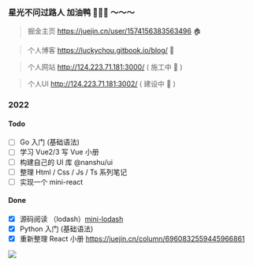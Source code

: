 ### 星光不问过路人 加油鸭 🐣🐣🐣 ～～～

> 掘金主页 https://juejin.cn/user/1574156383563496 🏠

> 个人博客 https://luckychou.gitbook.io/blog/ 📝

> 个人网站 http://124.223.71.181:3000/ ( 施工中 🚧 )

> 个人UI http://124.223.71.181:3002/ ( 建设中 🔨 )

### 2022

#### Todo

- [ ] Go 入门 (基础语法)
- [ ] 学习 Vue2/3 写 Vue 小册
- [ ] 构建自己的 UI 库 @nanshu/ui
- [ ] 整理 Html / Css / Js / Ts 系列笔记
- [ ] 实现一个 mini-react

#### Done

- [x] 源码阅读 （lodash）[mini-lodash](https://github.com/LuckyChou710/code-traveling/tree/main/03-js-training-camp/lodash)
- [x] Python 入门 (基础语法) 
- [x] 重新整理 React 小册 https://juejin.cn/column/6960832559445966861

![](https://cdn.jsdelivr.net/gh/LuckyChou710/blog-images/bg-images/bg38.jpeg)
